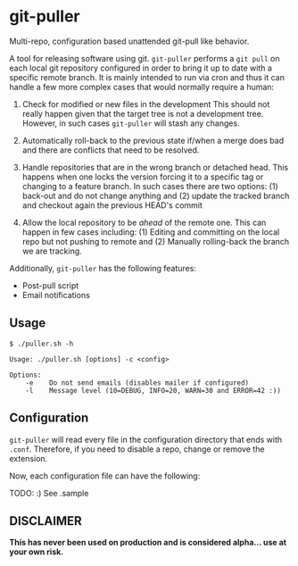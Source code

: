 # git-puller

Multi-repo, configuration based unattended git-pull like behavior.

A tool for releasing software using git. `git-puller` performs a `git pull` on
each local git repository configured in order to bring it up to date with a 
specific remote branch. It is mainly intended to run via cron and thus it can
handle a few more complex cases that would normally require a human:

1.  Check for modified or new files in the development 
    This should not really happen given that the target tree is not a development
    tree. However, in such cases `git-puller` will stash any changes.
    
1.  Automatically roll-back to the previous state if/when a merge does bad
    and there are conflicts that need to be resolved.
    
1.  Handle repositories that are in the wrong branch or detached head. This
    happens when one locks the version forcing it to a specific tag
    or changing to a feature branch. In such cases there are two options: (1)
    back-out and do not change anything and (2) update the tracked branch and 
    checkout again the previous HEAD's commit

1.  Allow the local repository to be *ahead* of the remote one. This can happen
    in few cases including: (1) Editing and committing on the local repo but not
    pushing to remote and (2) Manually rolling-back the branch we are tracking.
    
Additionally, `git-puller` has the following features:

-   Post-pull script
-   Email notifications


## Usage ##

    $ ./puller.sh -h

    Usage: ./puller.sh [options] -c <config>

    Options:
        -e    Do not send emails (disables mailer if configured)
        -l    Message level (10=DEBUG, INFO=20, WARN=30 and ERROR=42 :))



## Configuration  ##

`git-puller` will read every file in the configuration directory that ends with
`.conf`. Therefore, if you need to disable a repo, change or remove the extension.

Now, each configuration file can have the following:

TODO: :) See .sample

## DISCLAIMER ##

**This has never been used on production and is considered alpha... use at your own risk.**